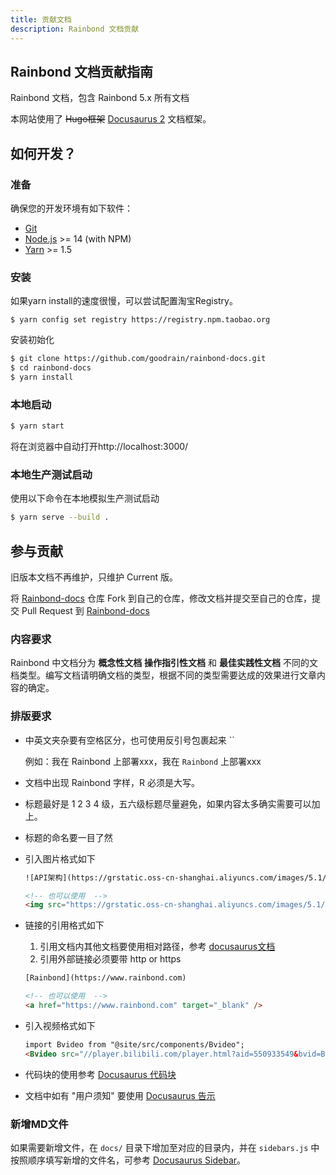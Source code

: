 ```yaml
---
title: 贡献文档
description: Rainbond 文档贡献
---
```


## Rainbond 文档贡献指南

Rainbond 文档，包含 Rainbond 5.x 所有文档

本网站使用了 ~~Hugo框架~~ [Docusaurus 2](https://docusaurus.io/) 文档框架。

## 如何开发？

### 准备

确保您的开发环境有如下软件：

- [Git](http://git-scm.com/)
- [Node.js](http://nodejs.org/) \>= 14 (with NPM)
- [Yarn](https://yarnpkg.com/en/docs/install) \>= 1.5

### 安装

如果yarn install的速度很慢，可以尝试配置淘宝Registry。

```
$ yarn config set registry https://registry.npm.taobao.org
```

安装初始化

```bash
$ git clone https://github.com/goodrain/rainbond-docs.git
$ cd rainbond-docs
$ yarn install
```

### 本地启动

```bash
$ yarn start
```

将在浏览器中自动打开http://localhost:3000/

### 本地生产测试启动

使用以下命令在本地模拟生产测试启动

```bash
$ yarn serve --build .
```



## 参与贡献

旧版本文档不再维护，只维护 Current 版。

将 [Rainbond-docs](https://github.com/goodrain/rainbond-docs.git) 仓库 Fork 到自己的仓库，修改文档并提交至自己的仓库，提交  Pull Request 到 [Rainbond-docs](https://github.com/goodrain/rainbond-docs.git)



### 内容要求

Rainbond 中文档分为 **概念性文档** **操作指引性文档** 和 **最佳实践性文档** 不同的文档类型。编写文档请明确文档的类型，根据不同的类型需要达成的效果进行文章内容的确定。



### 排版要求

* 中英文夹杂要有空格区分，也可使用反引号包裹起来 ``

  例如：我在 Rainbond 上部署xxx，我在 `Rainbond` 上部署xxx

* 文档中出现 Rainbond 字样，R 必须是大写。

* 标题最好是 1 2 3 4 级，五六级标题尽量避免，如果内容太多确实需要可以加上。

* 标题的命名要一目了然

* 引入图片格式如下

  ```html
  ![API架构](https://grstatic.oss-cn-shanghai.aliyuncs.com/images/5.1/images/api.png)
  
  <!-- 也可以使用  -->
  <img src="https://grstatic.oss-cn-shanghai.aliyuncs.com/images/5.1/images/api.png" width="100%" title="API架构" />
  ```

* 链接的引用格式如下

  1. 引用文档内其他文档要使用相对路径，参考 [docusaurus文档](https://docusaurus.io/zh-CN/docs/markdown-features/assets)
  2. 引用外部链接必须要带 http or https

  ```html
  [Rainbond](https://www.rainbond.com)
  
  <!-- 也可以使用  -->
  <a href="https://www.rainbond.com" target="_blank" />
  ```

* 引入视频格式如下

  ```html
  import Bvideo from "@site/src/components/Bvideo";
  <Bvideo src="//player.bilibili.com/player.html?aid=550933549&bvid=BV1Vq4y1w7FQ&cid=492223110&page=1"/>
  ```

* 代码块的使用参考 [Docusaurus 代码块](https://docusaurus.io/zh-CN/docs/markdown-features/code-blocks)

* 文档中如有 "用户须知" 要使用 [Docusaurus 告示](https://docusaurus.io/zh-CN/docs/markdown-features/admonitions)

### 新增MD文件

如果需要新增文件，在 `docs/` 目录下增加至对应的目录内，并在 `sidebars.js` 中按照顺序填写新增的文件名，可参考 [Docusaurus Sidebar](https://docusaurus.io/zh-CN/docs/sidebar)。

